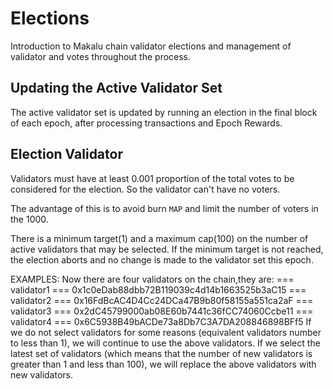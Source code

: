 # Elections

Introduction to Makalu chain validator elections and management of validator and votes throughout the process.

## Updating the Active Validator Set

The active validator set is updated by running an election in the final block of each epoch, after processing transactions and Epoch Rewards.

## Election Validator 

Validators must have at least 0.001 proportion of the total votes to be considered for the election. So the validator can't have no voters.

The advantage of this is to avoid burn `MAP` and limit the number of voters in the 1000.

There is a minimum target(1) and a maximum cap(100) on the number of active validators that may be selected. If the minimum target is not reached, the election aborts and no change is made to the validator set this epoch.

EXAMPLES:
Now there are four validators on the chain,they are:
=== validator1 === 0x1c0eDab88dbb72B119039c4d14b1663525b3aC15
=== validator2 === 0x16FdBcAC4D4Cc24DCa47B9b80f58155a551ca2aF
=== validator3 === 0x2dC45799000ab08E60b7441c36fCC74060Ccbe11
=== validator4 === 0x6C5938B49bACDe73a8Db7C3A7DA208846898BFf5
If we do not select validators for some reasons (equivalent validators number to less than 1), we will continue to use the above validators.
If we select the latest set of validators (which means that the number of new validators is greater than 1 and less than 100), we will replace the above validators with new validators.




